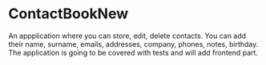 # ContactBookNew

An appplication where you can store, edit, delete contacts. You can add their name, surname, emails, addresses, company, phones, notes, birthday. The application is going to be covered with tests and will add frontend part.
